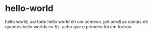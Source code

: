 # hello-world
hello world, uai
todo hello world eh um comeco.
jah perdi as contas de quantos hello worlds eu fiz.
acho que o primeiro foi em fortran.
